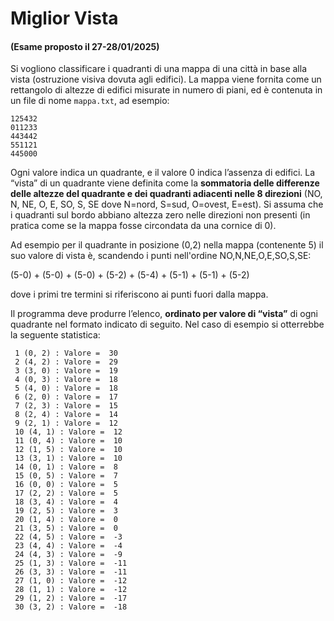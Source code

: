 # Miglior Vista

#### (Esame proposto il 27-28/01/2025)

Si vogliono classificare i quadranti di una mappa di una città in base alla vista (ostruzione visiva dovuta agli edifici). La mappa viene fornita come un rettangolo di altezze di edifici misurate in numero di piani, ed è contenuta in un file di nome `mappa.txt`, ad esempio:

```
125432
011233
443442
551121
445000
```

Ogni valore indica un quadrante, e il valore 0 indica l’assenza di edifici. La “vista” di un quadrante viene definita come la **sommatoria delle differenze delle altezze del quadrante e dei quadranti adiacenti nelle 8 direzioni** (NO, N, NE, O, E, SO, S, SE dove N=nord, S=sud, O=ovest, E=est). Si assuma che i quadranti sul bordo abbiano altezza zero nelle direzioni non presenti (in pratica come se la mappa fosse circondata da una cornice di 0).

Ad esempio per il quadrante in posizione (0,2) nella mappa (contenente 5) il suo valore di vista è, scandendo i punti nell'ordine NO,N,NE,O,E,SO,S,SE:

(5-0) + (5-0) + (5-0) + (5-2) + (5-4) + (5-1) + (5-1) + (5-2)

dove i primi tre termini si riferiscono ai punti fuori dalla mappa.

Il programma deve produrre l’elenco, **ordinato per valore di “vista”** di ogni quadrante nel formato indicato di seguito. Nel caso di esempio si otterrebbe la seguente statistica:

```
 1 (0, 2) : Valore =  30
 2 (4, 2) : Valore =  29
 3 (3, 0) : Valore =  19
 4 (0, 3) : Valore =  18
 5 (4, 0) : Valore =  18
 6 (2, 0) : Valore =  17
 7 (2, 3) : Valore =  15
 8 (2, 4) : Valore =  14
 9 (2, 1) : Valore =  12
 10 (4, 1) : Valore =  12
 11 (0, 4) : Valore =  10
 12 (1, 5) : Valore =  10
 13 (3, 1) : Valore =  10
 14 (0, 1) : Valore =  8
 15 (0, 5) : Valore =  7
 16 (0, 0) : Valore =  5
 17 (2, 2) : Valore =  5
 18 (3, 4) : Valore =  4
 19 (2, 5) : Valore =  3
 20 (1, 4) : Valore =  0
 21 (3, 5) : Valore =  0
 22 (4, 5) : Valore =  -3
 23 (4, 4) : Valore =  -4
 24 (4, 3) : Valore =  -9
 25 (1, 3) : Valore =  -11
 26 (3, 3) : Valore =  -11
 27 (1, 0) : Valore =  -12
 28 (1, 1) : Valore =  -12
 29 (1, 2) : Valore =  -17
 30 (3, 2) : Valore =  -18
```